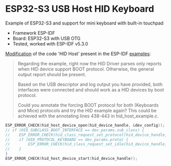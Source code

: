 # ESP32-S3 USB Host HID Keyboard
Example of ESP32-S3 and support for mini keyboard with built-in touchpad

- Framework ESP-IDF
- Board: ESP32-S3 with USB OTG
- Tested, worked with ESP-IDF v5.3.0

[Modification](https://github.com/espressif/esp-idf/issues/12667) of the code 'HID Host' present in the ESP-IDF [examples](https://github.com/espressif/esp-idf/blob/ab03c2ea13ecaac1510b75e93b32cf0c472640fb/examples/peripherals/usb/host/hid/main/hid_host_example.c):

> Regarding the example, right now the HID Driver parses only reports when HID device support BOOT protocol.
> Otherwise, the general output report should be present.
> 
> Based on the USB descriptor and log output you have provided, both interfaces were connected and should work as a HID devices by boot protocol.
> 
> Could you annotate the forcing BOOT protocol for both (Keyboards and Mice) protocols and try the HID example again?
> This could be achieved with the annotating lines 438-443 in hid_host_example.c.

```C++
ESP_ERROR_CHECK(hid_host_device_open(hid_device_handle, &dev_config));
// if (HID_SUBCLASS_BOOT_INTERFACE == dev_params.sub_class) {
//    ESP_ERROR_CHECK(hid_class_request_set_protocol(hid_device_handle, HID_REPORT_PROTOCOL_BOOT));
//    if (HID_PROTOCOL_KEYBOARD == dev_params.proto) {
//        ESP_ERROR_CHECK(hid_class_request_set_idle(hid_device_handle, 0, 0));
//    }
}
ESP_ERROR_CHECK(hid_host_device_start(hid_device_handle));
```

